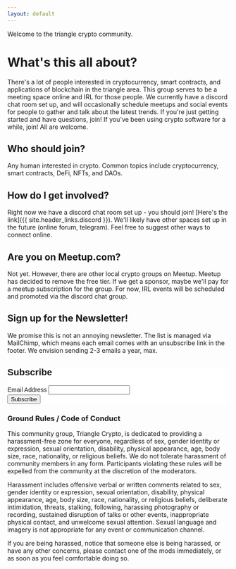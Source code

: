 ```yaml
---
layout: default
---
```


Welcome to the triangle crypto community. 

# What's this all about?

There's a lot of people interested in cryptocurrency, smart contracts, and applications of blockchain in the triangle area. This group serves to be a meeting space online and IRL for those people. We currently have a discord chat room set up, and will occasionally schedule meetups and social events for people to gather and talk about the latest trends. If you're just getting started and have questions, join! If you've been using crypto software for a while, join! All are welcome.

## Who should join?

Any human interested in crypto. Common topics include cryptocurrency, smart contracts, DeFi, NFTs, and DAOs.


## How do I get involved?

Right now we have a discord chat room set up - you should join! [Here's the link]({{ site.header_links.discord }}). We'll likely have other spaces set up in the future (online forum, telegram). Feel free to suggest other ways to connect online.

## Are you on Meetup.com?

Not yet. However, there are other local crypto groups on Meetup. Meetup has decided to remove the free tier. If we get a sponsor, maybe we'll pay for a meetup subscription for the group. For now, IRL events will be scheduled and promoted via the discord chat group.

## Sign up for the Newsletter!

We promise this is not an annoying newsletter. The list is managed via MailChimp, which means each email comes with an unsubscribe link in the footer. We envision sending 2-3 emails a year, max.

<!-- Begin Mailchimp Signup Form -->
<link href="//cdn-images.mailchimp.com/embedcode/classic-10_7.css" rel="stylesheet" type="text/css">
<style type="text/css">
	#mc_embed_signup{background:#fff; clear:left; font:14px Helvetica,Arial,sans-serif; }
	/* Add your own Mailchimp form style overrides in your site stylesheet or in this style block.
	   We recommend moving this block and the preceding CSS link to the HEAD of your HTML file. */
</style>
<div id="mc_embed_signup">
<form action="https://chainrelay.us18.list-manage.com/subscribe/post?u=32a55444e935fb59ba81a5d1b&amp;id=fca3bedc52" method="post" id="mc-embedded-subscribe-form" name="mc-embedded-subscribe-form" class="validate" target="_blank" novalidate>
    <div id="mc_embed_signup_scroll">
	<h2>Subscribe</h2>
<div class="mc-field-group">
	<label for="mce-EMAIL">Email Address </label>
	<input type="email" value="" name="EMAIL" class="required email" id="mce-EMAIL">
</div>
	<div id="mce-responses" class="clear">
		<div class="response" id="mce-error-response" style="display:none"></div>
		<div class="response" id="mce-success-response" style="display:none"></div>
	</div>    <!-- real people should not fill this in and expect good things - do not remove this or risk form bot signups-->
    <div style="position: absolute; left: -5000px;" aria-hidden="true"><input type="text" name="b_32a55444e935fb59ba81a5d1b_fca3bedc52" tabindex="-1" value=""></div>
    <div class="clear"><input type="submit" value="Subscribe" name="subscribe" id="mc-embedded-subscribe" class="button"></div>
    </div>
</form>
</div>
<script type='text/javascript' src='//s3.amazonaws.com/downloads.mailchimp.com/js/mc-validate.js'></script><script type='text/javascript'>(function($) {window.fnames = new Array(); window.ftypes = new Array();fnames[0]='EMAIL';ftypes[0]='email';fnames[1]='FNAME';ftypes[1]='text';fnames[2]='LNAME';ftypes[2]='text';fnames[3]='ADDRESS';ftypes[3]='address';fnames[4]='PHONE';ftypes[4]='phone';fnames[5]='FULLNAME';ftypes[5]='text';fnames[6]='CONAME';ftypes[6]='text';fnames[7]='OTHERDEETS';ftypes[7]='text';}(jQuery));var $mcj = jQuery.noConflict(true);</script>
<!--End mc_embed_signup-->

### Ground Rules / Code of Conduct

This community group, Triangle Crypto, is dedicated to providing a harassment-free zone for everyone, regardless of sex, gender identity or expression, sexual orientation, disability, physical appearance, age, body size, race, nationality, or religious beliefs. We do not tolerate harassment of community members in any form. Participants violating these rules will be expelled from the community at the discretion of the moderators.

Harassment includes offensive verbal or written comments related to sex, gender identity or expression, sexual orientation, disability, physical appearance, age, body size, race, nationality, or religious beliefs, deliberate intimidation, threats, stalking, following, harassing photography or recording, sustained disruption of talks or other events, inappropriate physical contact, and unwelcome sexual attention. Sexual language and imagery is not appropriate for any event or communication channel.

If you are being harassed, notice that someone else is being harassed, or have any other concerns, please contact one of the mods immediately, or as soon as you feel comfortable doing so.


